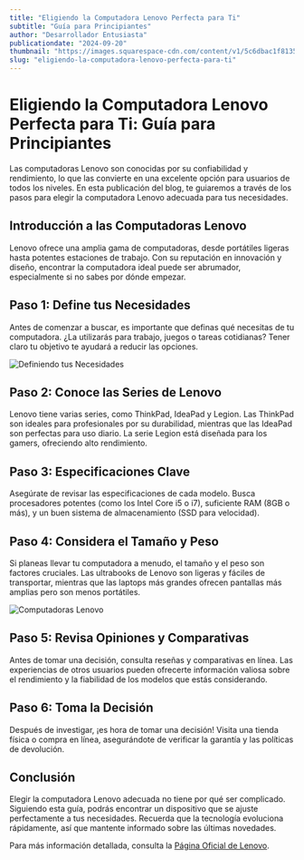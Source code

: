 ```yaml
---
title: "Eligiendo la Computadora Lenovo Perfecta para Ti"
subtitle: "Guía para Principiantes"
author: "Desarrollador Entusiasta"
publicationdate: "2024-09-20"
thumbnail: "https://images.squarespace-cdn.com/content/v1/5c6dbac1f8135a29c7fbb621/1629475634680-V5QNJQQ7987IKDO93H4B/lenovo-solid-blue.png"
slug: "eligiendo-la-computadora-lenovo-perfecta-para-ti"
---
```


# Eligiendo la Computadora Lenovo Perfecta para Ti: Guía para Principiantes

Las computadoras Lenovo son conocidas por su confiabilidad y rendimiento, lo que las convierte en una excelente opción para usuarios de todos los niveles. En esta publicación del blog, te guiaremos a través de los pasos para elegir la computadora Lenovo adecuada para tus necesidades.

## Introducción a las Computadoras Lenovo

Lenovo ofrece una amplia gama de computadoras, desde portátiles ligeras hasta potentes estaciones de trabajo. Con su reputación en innovación y diseño, encontrar la computadora ideal puede ser abrumador, especialmente si no sabes por dónde empezar.

## Paso 1: Define tus Necesidades

Antes de comenzar a buscar, es importante que definas qué necesitas de tu computadora. ¿La utilizarás para trabajo, juegos o tareas cotidianas? Tener claro tu objetivo te ayudará a reducir las opciones.

![Definiendo tus Necesidades](https://mipcstore.wordpress.com/wp-content/uploads/2015/08/partes-de-computadora.jpg)

## Paso 2: Conoce las Series de Lenovo

Lenovo tiene varias series, como ThinkPad, IdeaPad y Legion. Las ThinkPad son ideales para profesionales por su durabilidad, mientras que las IdeaPad son perfectas para uso diario. La serie Legion está diseñada para los gamers, ofreciendo alto rendimiento.

## Paso 3: Especificaciones Clave

Asegúrate de revisar las especificaciones de cada modelo. Busca procesadores potentes (como los Intel Core i5 o i7), suficiente RAM (8GB o más), y un buen sistema de almacenamiento (SSD para velocidad).

## Paso 4: Considera el Tamaño y Peso

Si planeas llevar tu computadora a menudo, el tamaño y el peso son factores cruciales. Las ultrabooks de Lenovo son ligeras y fáciles de transportar, mientras que las laptops más grandes ofrecen pantallas más amplias pero son menos portátiles.

![Computadoras Lenovo](https://blog.ripley.com.pe/wp-content/uploads/2021/12/15-nov-accesorios-laptop.jpg)

## Paso 5: Revisa Opiniones y Comparativas

Antes de tomar una decisión, consulta reseñas y comparativas en línea. Las experiencias de otros usuarios pueden ofrecerte información valiosa sobre el rendimiento y la fiabilidad de los modelos que estás considerando.

## Paso 6: Toma la Decisión

Después de investigar, ¡es hora de tomar una decisión! Visita una tienda física o compra en línea, asegurándote de verificar la garantía y las políticas de devolución.

## Conclusión

Elegir la computadora Lenovo adecuada no tiene por qué ser complicado. Siguiendo esta guía, podrás encontrar un dispositivo que se ajuste perfectamente a tus necesidades. Recuerda que la tecnología evoluciona rápidamente, así que mantente informado sobre las últimas novedades.

Para más información detallada, consulta la [Página Oficial de Lenovo](https://www.lenovo.com).
